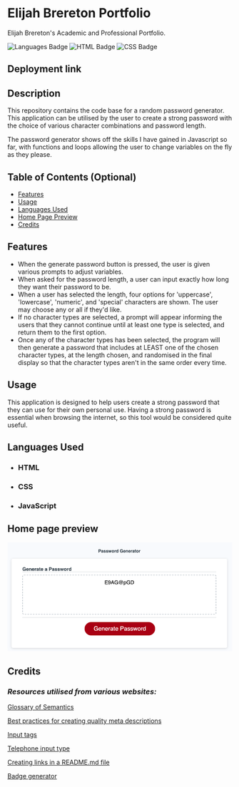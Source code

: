 # Elijah Brereton Portfolio
Elijah Brereton's Academic and Professional Portfolio.

![Languages Badge](https://img.shields.io/badge/Languages-2-blue)
![HTML Badge](https://img.shields.io/badge/HTML-38.6%25-red)
![CSS Badge](https://img.shields.io/badge/CSS-61.4%25-blueviolet)

## Deployment link



## Description

This repository contains the code base for a random password generator. This application can be utilised by the user to create a strong password with the choice of various character combinations and password length. 

The password generator shows off the skills I have gained in Javascript so far, with functions and loops allowing the user to change variables on the fly as they please. 

## Table of Contents (Optional)

- [Features](#features)
- [Usage](#usage)
- [Languages Used](#languages-used)
- [Home Page Preview](#full-preview)
- [Credits](#credits)

## Features

- When the generate password button is pressed, the user is given various prompts to adjust variables.
- When asked for the password length, a user can input exactly how long they want their password to be.
- When a user has selected the length, four options for 'uppercase', 'lowercase', 'numeric', and 'special' characters are shown. The user may choose any or all if they'd like.
- If no character types are selected, a prompt will appear informing the users that they cannot continue until at least one type is selected, and return them to the first option.
- Once any of the character types has been selected, the program will then generate a password that includes at LEAST one of the chosen character types, at the length chosen, and randomised in the final display so that the character types aren't in the same order every time.

## Usage

This application is designed to help users create a strong password that they can use for their own personal use. Having a strong password is essential when browsing the internet, so this tool would be considered quite useful.

## Languages Used
- ### **HTML**
- ### **CSS**
- ### **JavaScript**

## Home page preview

![Image of the password generator itself, with a randomly generator password displayed.](./assets/images/password-generator.png "Password generator preview")



## Credits

### *Resources utilised from various websites:*

[Glossary of Semantics](https://developer.mozilla.org/en-US/docs/Glossary/Semantics)

[Best practices for creating quality meta descriptions](https://developers.google.com/search/docs/appearance/snippet)


[Input tags](https://www.w3schools.com/tags/tag_label.asp)

[Telephone input type](https://www.w3schools.com/tags/att_input_type_tel.asp)

[Creating links in a README.md file](https://docs.readme.com/main/docs/linking-to-pages)

[Badge generator](https://shields.io/)